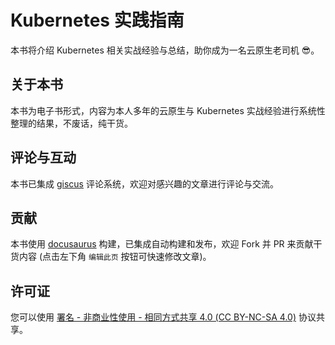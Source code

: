 # Kubernetes 实践指南

本书将介绍 Kubernetes 相关实战经验与总结，助你成为一名云原生老司机 😎。

## 关于本书

本书为电子书形式，内容为本人多年的云原生与 Kubernetes 实战经验进行系统性整理的结果，不废话，纯干货。

## 评论与互动

本书已集成 [giscus](https://giscus.app/zh-CN) 评论系统，欢迎对感兴趣的文章进行评论与交流。

## 贡献

本书使用 [docusaurus](https://docusaurus.io/) 构建，已集成自动构建和发布，欢迎 Fork 并 PR 来贡献干货内容 (点击左下角 `编辑此页` 按钮可快速修改文章)。

## 许可证

您可以使用 [署名 - 非商业性使用 - 相同方式共享 4.0 (CC BY-NC-SA 4.0)](https://creativecommons.org/licenses/by-nc-sa/4.0/deed.zh) 协议共享。
